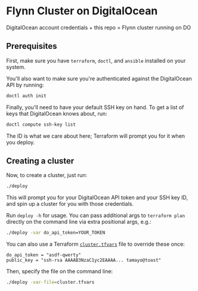 # Flynn Cluster on DigitalOcean

DigitalOcean account credentials + this repo = Flynn cluster running on DO

## Prerequisites

First, make sure you have `terraform`, `doctl`, and `ansible` installed on your system.

You'll also want to make sure you're authenticated against the DigitalOcean API by running:

```bash
doctl auth init
```

Finally, you'll need to have your default SSH key on hand. To get a list of keys that DigitalOcean knows about, run:

```bash
doctl compute ssh-key list
```

The ID is what we care about here; Terraform will prompt you for it when you deploy.

## Creating a cluster

Now, to create a cluster, just run:

```bash
./deploy
```

This will prompt you for your DigitalOcean API token and your SSH key ID, and spin up a cluster for you with those credentials.

Run `deploy -h` for usage. You can pass additional args to `terraform plan` directly on the command line via extra positional args, e.g.:

```bash
./deploy -var do_api_token=YOUR_TOKEN
```

You can also use a Terraform [`cluster.tfvars`](https://learn.hashicorp.com/terraform/getting-started/variables.html#from-a-file) file to override these once:

```
do_api_token = "asdf-qwerty"
public_key = "ssh-rsa AAAAB3NzaC1yc2EAAAA... tamayo@toast"
```

Then, specify the file on the command line:

```bash
./deploy -var-file=cluster.tfvars
```
